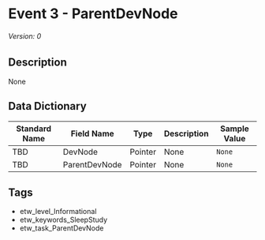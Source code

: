 # Event 3 - ParentDevNode
###### Version: 0

## Description
None

## Data Dictionary
|Standard Name|Field Name|Type|Description|Sample Value|
|---|---|---|---|---|
|TBD|DevNode|Pointer|None|`None`|
|TBD|ParentDevNode|Pointer|None|`None`|

## Tags
* etw_level_Informational
* etw_keywords_SleepStudy
* etw_task_ParentDevNode